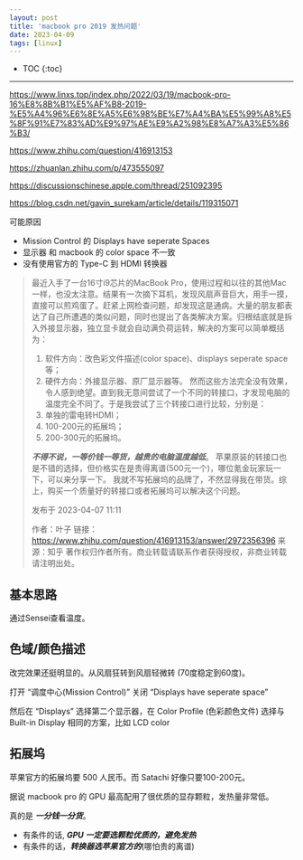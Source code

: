 ```yaml
---
layout: post
title: 'macbook pro 2019 发热问题'
date: 2023-04-09
tags: [linux]
---
```


* TOC 
{:toc}

---

https://www.linxs.top/index.php/2022/03/19/macbook-pro-16%E8%8B%B1%E5%AF%B8-2019-%E5%A4%96%E6%8E%A5%E6%98%BE%E7%A4%BA%E5%99%A8%E5%8F%91%E7%83%AD%E9%97%AE%E9%A2%98%E8%A7%A3%E5%86%B3/

https://www.zhihu.com/question/416913153

https://zhuanlan.zhihu.com/p/473555097

https://discussionschinese.apple.com/thread/251092395

https://blog.csdn.net/gavin_surekam/article/details/119315071


可能原因
- Mission Control 的 Displays have seperate Spaces 
- 显示器 和 macbook 的 color space 不一致
- 没有使用官方的 Type-C 到 HDMI 转换器

> 最近入手了一台16寸i9芯片的MacBook Pro，使用过程和以往的其他Mac一样，也没太注意。结果有一次摘下耳机，发现风扇声音巨大，用手一摸，直接可以煎鸡蛋了。赶紧上网检查问题，却发现这是通病。大量的朋友都表达了自己所遭遇的类似问题，同时也提出了各类解决方案。归根结底就是拆入外接显示器，独立显卡就会自动满负荷运转，解决的方案可以简单概括为：
> 1. 软件方向：改色彩文件描述(color space)、displays seperate space 等；
> 2. 硬件方向：外接显示器、原厂显示器等。
> 然而这些方法完全没有效果，令人感到绝望。直到我无意间尝试了一个不同的转接口，才发现电脑的温度完全不同了。于是我尝试了三个转接口进行比较，分别是：
> 1. 单独的雷电转HDMI；
> 2. 100-200元的拓展坞；
> 3. 200-300元的拓展坞。
> 
> ***不得不说，一等价钱一等货，越贵的电脑温度越低***。
> 苹果原装的转接口也是不错的选择，但价格实在是贵得离谱(500元一个)，哪位氪金玩家玩一下，可以来分享一下。
> 我就不写拓展坞的品牌了，不然显得我在带货。综上，购买一个质量好的转接口或者拓展坞可以解决这个问题。
> 
> 发布于 2023-04-07 11:11
> 
> 作者：叶子
> 链接：https://www.zhihu.com/question/416913153/answer/2972356396
> 来源：知乎
> 著作权归作者所有。商业转载请联系作者获得授权，非商业转载请注明出处。


## 基本思路

通过Sensei查看温度。

## 色域/颜色描述

改完效果还挺明显的。从风扇狂转到风扇轻微转 (70度稳定到60度)。

打开 “调度中心(Mission Control)” 关闭 “Displays have seperate space”

然后在 “Displays” 选择第二个显示器，在 Color Profile (色彩颜色文件) 选择与 Built-in Display 相同的方案，比如 LCD color 

## 拓展坞

苹果官方的拓展坞要 500 人民币。而 Satachi 好像只要100-200元。

据说 macbook pro 的 GPU 最高配用了很优质的显存颗粒，发热量非常低。

真的是 ***一分钱一分货***。

- 有条件的话, ***GPU 一定要选颗粒优质的，避免发热***
- 有条件的话，***转换器选苹果官方的***(哪怕贵的离谱)



